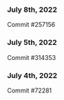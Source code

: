 ### July 8th, 2022

Commit #257156

### July 5th, 2022

Commit #314353


### July 4th, 2022

Commit #72281
